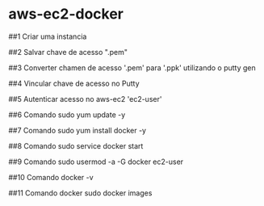 # aws-ec2-docker

##1 Criar uma instancia

##2 Salvar chave de acesso ".pem"

##3 Converter chamen de acesso '.pem' para '.ppk' utilizando o  putty gen

##4 Vincular chave de acesso no Putty

##5 Autenticar acesso no aws-ec2 'ec2-user'

##6 Comando sudo yum update -y

##7 Comando sudo yum install docker -y

##8 Comando sudo service docker start

##9 Comando sudo usermod -a -G docker ec2-user

##10 Comando docker -v

##11 Comando docker sudo docker images
